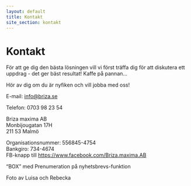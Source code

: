 ```yaml
---
layout: default
title: Kontakt
site_section: kontakt
---
```



# Kontakt

För att ge dig den bästa lösningen vill vi först träffa dig för att diskutera ett uppdrag - det ger bäst resultat! Kaffe på pannan...

Hör av dig om du är nyfiken och vill jobba med oss!

E-mail: <info@briza.se>

Telefon: 0703 98 23 54
 
Briza maxima AB<br/>
Monbijougatan 17H<br/>
211 53 Malmö

Organisationsnummer: 556845-4754<br/>
Bankgiro: 734-4674<br/>
FB-knapp till <https://www.facebook.com/Briza.maxima.AB>

“BOX” med Prenumeration på nyhetsbrevs-funktion

Foto av Luisa och Rebecka